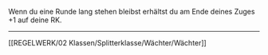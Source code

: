 Wenn du eine Runde lang stehen bleibst erhältst du am Ende deines Zuges +1 auf deine RK.

---
[[REGELWERK/02 Klassen/Splitterklasse/Wächter/Wächter]]
